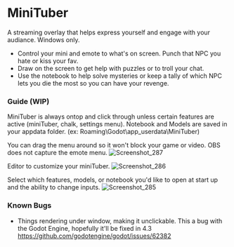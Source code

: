 # MiniTuber

A streaming overlay that helps express yourself and engage with your audiance.
Windows only.

- Control your mini and emote to what's on screen. Punch that NPC you hate or kiss your fav.
- Draw on the screen to get help with puzzles or to troll your chat.
- Use the notebook to help solve mysteries or keep a tally of which NPC lets you die the most so you can have your revenge.

### Guide (WIP)

MiniTuber is always ontop and click through unless certain features are active (miniTuber, chalk, settings menu).
Notebook and Models are saved in your appdata folder. (ex: Roaming\Godot\app_userdata\MiniTuber)

You can drag the menu around so it won't block your game or video. OBS does not capture the emote menu.
![Screenshot_287](https://github.com/PinkWisp/MiniTuber/assets/44570252/27f0a08c-1d15-4de8-9cfc-e5342d257202)

Editor to customize your miniTuber. 
![Screenshot_286](https://github.com/PinkWisp/MiniTuber/assets/44570252/92dc2965-2a62-4399-8947-714e667b5628)

Select which features, models, or notebook you'd like to open at start up and the ability to change inputs.
![Screenshot_285](https://github.com/PinkWisp/MiniTuber/assets/44570252/ce82ade6-5481-4a5d-ac09-46487619c68e)


### Known Bugs

- Things rendering under window, making it unclickable. This a bug with the Godot Engine, hopefully it'll be fixed in 4.3 https://github.com/godotengine/godot/issues/62382
